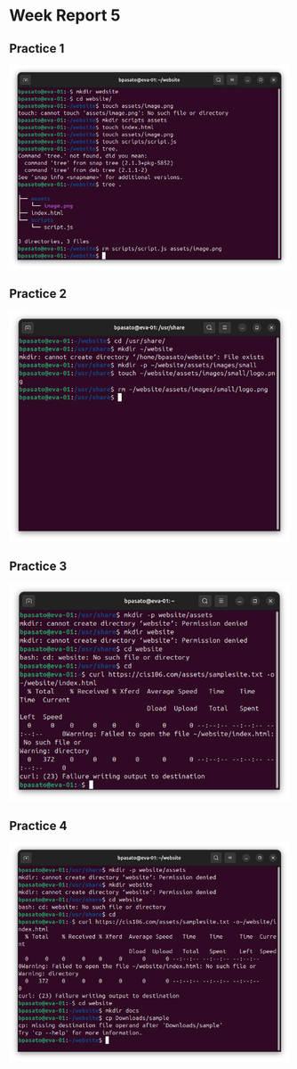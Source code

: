 # Week Report 5

## Practice 1 
![picture 1](picture1.png)

## Practice 2 
![picture2](picture2.png)

## Practice 3
![picture3](practice3.png)

## Practice 4 
![picture4](picture4.png)